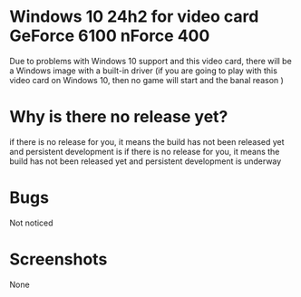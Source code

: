 # Windows 10 24h2 for video card GeForce 6100 nForce 400
Due to problems with Windows 10 support and this video card, there will be a Windows image with a built-in driver (if you are going to play with this video card on Windows 10, then no game will start and the banal reason )
# Why is there no release yet?
if there is no release for you, it means the build has not been released yet and persistent development is if there is no release for you, it means the build has not been released yet and persistent development is underway
# Bugs
Not noticed
# Screenshots
None
